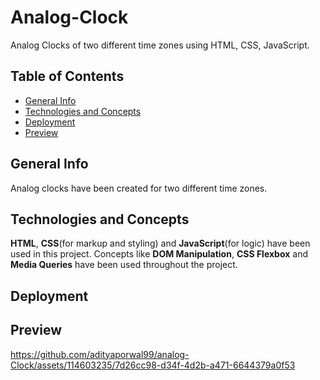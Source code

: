 # Analog-Clock
Analog Clocks of two different time zones using HTML, CSS, JavaScript.

## Table of Contents
* [General Info](#general-info)
* [Technologies and Concepts](#technologies-and-concepts)
* [Deployment](#deployment)
* [Preview](#preview)

## General Info
Analog clocks have been created for two different time zones.

## Technologies and Concepts
**HTML**, **CSS**(for markup and styling) and **JavaScript**(for logic) have been used in this project. Concepts like **DOM Manipulation**, **CSS Flexbox** and **Media Queries** have been used throughout the project.

## Deployment

## Preview
https://github.com/adityaporwal99/analog-Clock/assets/114603235/7d26cc98-d34f-4d2b-a471-6644379a0f53


